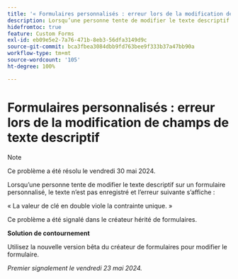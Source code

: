 ```yaml
---
title: '« Formulaires personnalisés : erreur lors de la modification de champs de texte descriptif »'
description: Lorsqu’une personne tente de modifier le texte descriptif sur un formulaire personnalisé, le texte n’est pas enregistré et une erreur s’affiche. Une solution de contournement est disponible.
hidefromtoc: true
feature: Custom Forms
exl-id: eb09e5e2-7a76-471b-8eb3-56dfa3149d9c
source-git-commit: bca3fbea3084dbb9fd763bee9f333b37a47bb90a
workflow-type: tm+mt
source-wordcount: '105'
ht-degree: 100%

---
```


# Formulaires personnalisés : erreur lors de la modification de champs de texte descriptif

>[!NOTE]
>
>Ce problème a été résolu le vendredi 30 mai 2024.

Lorsqu’une personne tente de modifier le texte descriptif sur un formulaire personnalisé, le texte n’est pas enregistré et l’erreur suivante s’affiche :

« La valeur de clé en double viole la contrainte unique. »

Ce problème a été signalé dans le créateur hérité de formulaires.

**Solution de contournement**

Utilisez la nouvelle version bêta du créateur de formulaires pour modifier le formulaire.

_Premier signalement le vendredi 23 mai 2024._
